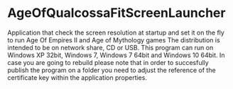 # AgeOfQualcossaFitScreenLauncher
Application that check the screen resolution at startup and set it on the fly to run Age Of Empires II and Age of Mythology games
The distribution is intended to be on network share, CD or USB.
This program can run on Windows XP 32bit, Windows 7, Windows 7 64bit and Windows 10 64bit.
In case you are going to rebuild please note that in order to succesfully publish the program on a folder you need to adjust the reference of the certificate key within the application properties.
